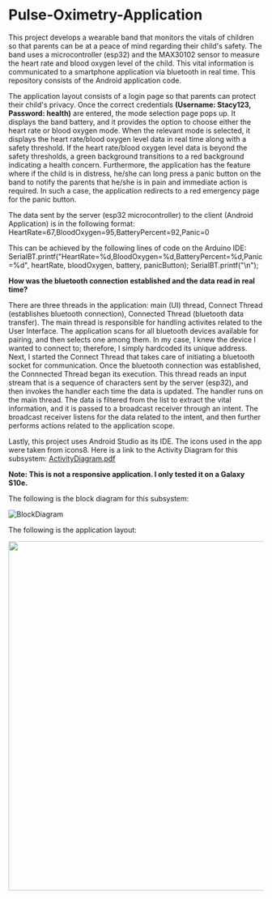 # Pulse-Oximetry-Application

This project develops a wearable band that monitors the vitals of children so that parents can be at a peace of mind regarding their child's safety. The band uses a microcontroller (esp32) and the MAX30102 sensor to measure the heart rate and blood oxygen level of the child. This vital information is communicated to a smartphone application via bluetooth in real time. This repository consists of the Android application code.

The application layout consists of a login page so that parents can protect their child's privacy. Once the correct credentials **(Username: Stacy123, Password: health)** are entered, the mode selection page pops up. It displays the band battery, and it provides the option to choose either the heart rate or blood oxygen mode. When the relevant mode is selected, it displays the heart rate/blood oxygen level data in real time along with a safety threshold. If the heart rate/blood oxygen level data is beyond the safety thresholds, a green background transitions to a red background indicating a health concern. Furthermore, the application has the feature where if the child is in distress, he/she can long press a panic button on the band to notify the parents that he/she is in pain and immediate action is required. In such a case, the application redirects to a red emergency page for the panic button.

The data sent by the server (esp32 microcontroller) to the client (Android Application) is in the following format: HeartRate=67,BloodOxygen=95,BatteryPercent=92,Panic=0

This can be achieved by the following lines of code on the Arduino IDE: 
SerialBT.printf("HeartRate=%d,BloodOxygen=%d,BatteryPercent=%d,Panic=%d", heartRate, bloodOxygen, battery, panicButton);
SerialBT.printf("\n");

**How was the bluetooth connection established and the data read in real time?**

There are three threads in the application: main (UI) thread, Connect Thread (establishes bluetooth connection), Connected Thread (bluetooth data transfer). The main thread is responsible for handling activites related to the User Interface. The application scans for all bluetooth devices available for pairing, and then selects one among them. In my case, I knew the device I wanted to connect to; therefore, I simply hardcoded its unique address. Next, I started the Connect Thread that takes care of initiating a bluetooth socket for communication. Once the bluetooth connection was established, the Connnected Thread began its execution. This thread reads an input stream that is a sequence of characters sent by the server (esp32), and then invokes the handler each time the data is updated. The handler runs on the main thread. The data is filtered from the list to extract the vital information, and it is passed to a broadcast receiver through an intent. The broadcast receiver listens for the data related to the intent, and then further performs actions related to the application scope. 

Lastly, this project uses Android Studio as its IDE. The icons used in the app were taken from icons8. Here is a link to the Activity Diagram for this subsystem: [ActivityDiagram.pdf](https://github.com/bhattin82/Pulse-Oximetry-Application/files/9667815/ActivityDiagram.pdf)

**Note: This is not a responsive application. I only tested it on a Galaxy S10e.**

The following is the block diagram for this subsystem:

![BlockDiagram](https://user-images.githubusercontent.com/70234008/192476162-cf210c5d-4390-44b8-95a5-a060190501e1.jpeg)

The following is the application layout:

<img src="https://user-images.githubusercontent.com/70234008/204683487-5f05083f-40a4-4bbd-829c-01c1ca61031d.png" width="700" height="690">




